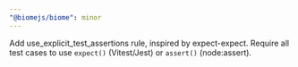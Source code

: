 ```yaml
---
"@biomejs/biome": minor
---
```


Add use_explicit_test_assertions rule, inspired by expect-expect. Require all test cases to use `expect()` (Vitest/Jest) or `assert()` (node:assert).
